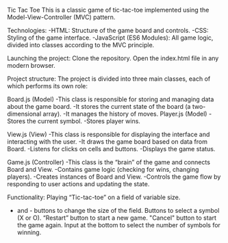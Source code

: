 Tic Tac Toe
This is a classic game of tic-tac-toe implemented using the Model-View-Controller (MVC) pattern.

Technologies:
  -HTML: Structure of the game board and controls.
  -CSS: Styling of the game interface.
  -JavaScript (ES6 Modules): All game logic, divided into classes according to the MVC principle.

Launching the project:
Clone the repository. Open the index.html file in any modern browser.

Project structure:
    The project is divided into three main classes, each of which performs its own role:
    
  Board.js (Model)
    -This class is responsible for storing and managing data about the game board.
    -It stores the current state of the board (a two-dimensional array).
    -It manages the history of moves.
    Player.js (Model)
    -Stores the current symbol.
    -Stores player wins.
    
  View.js (View)
    -This class is responsible for displaying the interface and interacting with the user.
    -It draws the game board based on data from Board.
    -Listens for clicks on cells and buttons.
    -Displays the game status.
    
  Game.js (Controller)
    -This class is the “brain” of the game and connects Board and View.
    -Contains game logic (checking for wins, changing players).
    -Creates instances of Board and View.
    -Controls the game flow by responding to user actions and updating the state.
 
Functionality:
  Playing “Tic-tac-toe” on a field of variable size.
  + and - buttons to change the size of the field.
  Buttons to select a symbol (X or O).
  “Restart” button to start a new game.
  "Cancel" button to start the game again.
  Input at the bottom to select the number of symbols for winning.
